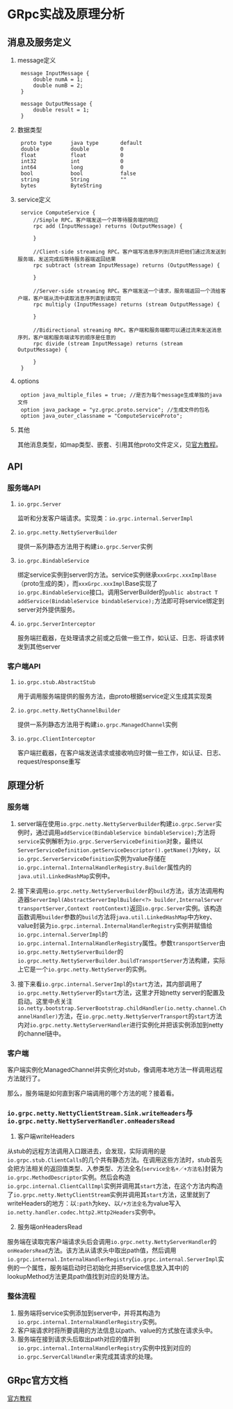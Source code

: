 # GRpc实战及原理分析

## 消息及服务定义

1. message定义

        message InputMessage {
            double numA = 1;
            double numB = 2;
        }
        
        message OutputMessage {
            double result = 1;
        }
        
2. 数据类型

        proto type      java type       default
        double          double          0
        float           float           0
        int32           int             0
        int64           long            0
        bool            bool            false
        string          String          ""
        bytes           ByteString      

3. service定义

        service ComputeService {
            //Simple RPC。客户端发送一个并等待服务端的响应
            rpc add (InputMessage) returns (OutputMessage) {
        
            }
        
            //Client-side streaming RPC。客户端写消息序列到流并把他们通过流发送到服务端，发送完成后等待服务器端返回结果
            rpc subtract (stream InputMessage) returns (OutputMessage) {
        
            }
        
            //Server-side streaming RPC。客户端发送一个请求，服务端返回一个流给客户端，客户端从流中读取消息序列直到读取完
            rpc multiply (InputMessage) returns (stream OutputMessage) {
        
            }
        
            //Bidirectional streaming RPC。客户端和服务端都可以通过流来发送消息序列，客户端和服务端读写的顺序是任意的
            rpc divide (stream InputMessage) returns (stream OutputMessage) {
        
            }
        }

4. options

        option java_multiple_files = true; //是否为每个message生成单独的java文件
        option java_package = "yz.grpc.proto.service"; //生成文件的包名
        option java_outer_classname = "ComputeServiceProto";
        
5. 其他
    
    其他消息类型，如map类型、嵌套、引用其他proto文件定义，见[官方教程](https://developers.google.com/protocol-buffers/docs/proto3)。
    
## API

### 服务端API

1. `io.grpc.Server`

    监听和分发客户端请求。实现类：`io.grpc.internal.ServerImpl`

2. `io.grpc.netty.NettyServerBuilder`

    提供一系列静态方法用于构建`io.grpc.Server`实例
    
3. `io.grpc.BindableService`
    
    绑定service实例到server的方法。service实例继承`xxxGrpc.xxxImplBase`（proto生成的类），而`xxxGrpc.xxxImpl`Base实现了`io.grpc.BindableService`接口。调用ServerBuilder的`public abstract T addService(BindableService bindableService);`方法即可将service绑定到server对外提供服务。
    
4. `io.grpc.ServerInterceptor`
    
    服务端拦截器，在处理请求之前或之后做一些工作，如认证、日志、将请求转发到其他server

### 客户端API

1. `io.grpc.stub.AbstractStub`
    
    用于调用服务端提供的服务方法，由proto根据service定义生成其实现类
    
2. `io.grpc.netty.NettyChannelBuilder`
    
    提供一系列静态方法用于构建`io.grpc.ManagedChannel`实例

3. `io.grpc.ClientInterceptor`

    客户端拦截器，在客户端发送请求或接收响应时做一些工作，如认证、日志、request/response重写

## 原理分析

### 服务端

1. server端在使用`io.grpc.netty.NettyServerBuilder`构建`io.grpc.Server`实例时，通过调用`addService(BindableService bindableService);`方法将`service`实例解析为`io.grpc.ServerServiceDefinition`对象，最终以`ServerServiceDefinition.getServiceDescriptor().getName()`为key，以`io.grpc.ServerServiceDefinition`实例为value存储在`io.grpc.internal.InternalHandlerRegistry.Builder`属性内的`java.util.LinkedHashMap`实例中。

2. 接下来调用`io.grpc.netty.NettyServerBuilder`的`build`方法，该方法调用构造器`ServerImpl(AbstractServerImplBuilder<?> builder,InternalServer transportServer,Context rootContext)`返回`io.grpc.Server`实例。该构造函数调用`builder`参数的`build`方法将`java.util.LinkedHashMap`中方key、value封装为`io.grpc.internal.InternalHandlerRegistry`实例并赋值给`io.grpc.internal.ServerImpl`的`io.grpc.internal.InternalHandlerRegistry`属性。参数`transportServer`由`io.grpc.netty.NettyServerBuilder`的`io.grpc.netty.NettyServerBuilder.buildTransportServer`方法构建，实际上它是一个`io.grpc.netty.NettyServer`的实例。

3. 接下来看`io.grpc.internal.ServerImpl`的`start`方法，其内部调用了`io.grpc.netty.NettyServer`的`start`方法，这里才开始netty server的配置及启动。这里中点关注`io.netty.bootstrap.ServerBootstrap.childHandler(io.netty.channel.ChannelHandler)`方法，在`io.grpc.netty.NettyServerTransport`的`start`方法内对`io.grpc.netty.NettyServerHandler`进行实例化并把该实例添加到netty的channel链中。

### 客户端

客户端实例化ManagedChannel并实例化对stub，像调用本地方法一样调用远程方法就行了。

那么，服务端是如何直到客户端调用的哪个方法的呢？接着看。

###  `io.grpc.netty.NettyClientStream.Sink.writeHeaders`与`io.grpc.netty.NettyServerHandler.onHeadersRead`

1. 客户端writeHeaders

从stub的远程方法调用入口跟进去，会发现，实际调用的是`io.grpc.stub.ClientCalls`的几个共有静态方法。在调用这些方法时，stub首先会把方法相关的返回值类型、入参类型、方法全名(`service全名+／+方法名`)封装为`io.grpc.MethodDescriptor`实例。然后会构造`io.grpc.internal.ClientCallImpl`实例并调用其`start`方法，在这个方法内构造了`io.grpc.netty.NettyClientStream`实例并调用其`start`方法，这里就到了writeHeaders的地方：以`:path`为key、以`/+方法全名`为value写入`io.netty.handler.codec.http2.Http2Headers`实例中。

2. 服务端onHeadersRead

服务端在读取完客户端请求头后会调用`io.grpc.netty.NettyServerHandler`的`onHeadersRead`方法。该方法从请求头中取出path值，然后调用`io.grpc.internal.InternalHandlerRegistry`(`io.grpc.internal.ServerImpl`实例的一个属性，服务端启动时已初始化并把service信息放入其中)的lookupMethod方法更具path值找到对应的处理方法。

### 整体流程

1. 服务端将service实例添加到server中，并将其构造为`io.grpc.internal.InternalHandlerRegistry`实例。
2. 客户端请求时将所要调用的方法信息以path、value的方式放在请求头中。
3. 服务端在接到请求头后取出path对应的值并到`io.grpc.internal.InternalHandlerRegistry`实例中找到对应的`io.grpc.ServerCallHandler`来完成其请求的处理。

## GRpc官方文档

[官方教程](https://grpc.io/docs/tutorials/basic/java.html)